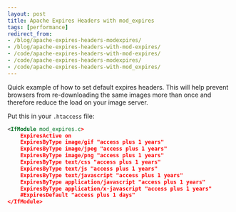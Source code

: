 ```yaml
---
layout: post
title: Apache Expires Headers with mod_expires
tags: [performance]
redirect_from:
- /blog/apache-expires-headers-modexpires/
- /blog/apache-expires-headers-with-mod-expires/
- /code/apache-expires-headers-with-mod-expires/
- /code/apache-expires-headers-modexpires/
- /code/apache-expires-headers-with-mod_expires/
---
```

Quick example of how to set default expires headers.  This will help prevent browsers from re-downloading the same images more than once and therefore reduce the load on your image server.

<!--break-->

Put this in your `.htaccess` file:

```xml
<IfModule mod_expires.c>
	ExpiresActive on
	ExpiresByType image/gif "access plus 1 years"
	ExpiresByType image/jpeg "access plus 1 years"
	ExpiresByType image/png "access plus 1 years" 
	ExpiresByType text/css "access plus 1 years"
	ExpiresByType text/js "access plus 1 years"
	ExpiresByType text/javascript "access plus 1 years"
	ExpiresByType application/javascript "access plus 1 years"
	ExpiresByType application/x-javascript "access plus 1 years" 
	#ExpiresDefault "access plus 1 days"
</IfModule>
```
